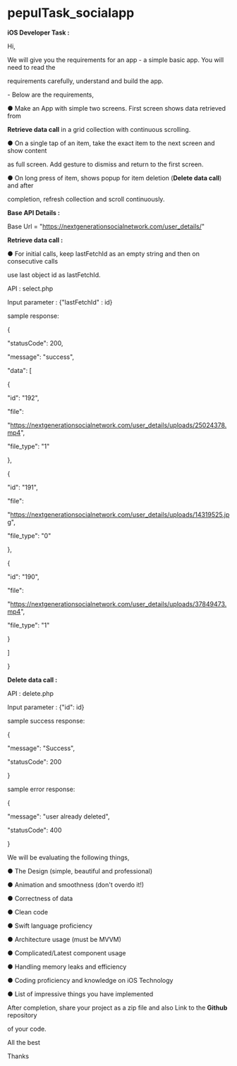 # pepulTask_socialapp


**iOS Developer Task :**

Hi,

We will give you the requirements for an app - a simple basic app. You will need to read the

requirements carefully, understand and build the app.

\- Below are the requirements,

● Make an App with simple two screens. First screen shows data retrieved from

**Retrieve data call** in a grid collection with continuous scrolling.

● On a single tap of an item, take the exact item to the next screen and show content

as full screen. Add gesture to dismiss and return to the first screen.

● On long press of item, shows popup for item deletion (**Delete data call**) and after

completion, refresh collection and scroll continuously.

**Base API Details :**

Base Url = "<https://nextgenerationsocialnetwork.com/user_details/>"

**Retrieve data call :**

● For initial calls, keep lastFetchId as an empty string and then on consecutive calls

use last object id as lastFetchId.

API : select.php

Input parameter : {"lastFetchId" : id}

sample response:

{

"statusCode": 200,

"message": "success",

"data": [

{

"id": "192",

"file":

"<https://nextgenerationsocialnetwork.com/user_details/uploads/25024378.mp4>",

"file\_type": "1"

},

{

"id": "191",

"file":

"<https://nextgenerationsocialnetwork.com/user_details/uploads/14319525.jpg>",

"file\_type": "0"

},

{

"id": "190",

"file":

"<https://nextgenerationsocialnetwork.com/user_details/uploads/37849473.mp4>",

"file\_type": "1"

}

]

}





**Delete data call :**

API : delete.php

Input parameter : {"id": id}

sample success response:

{

"message": "Success",

"statusCode": 200

}

sample error response:

{

"message": "user already deleted",

"statusCode": 400

}

We will be evaluating the following things,

● The Design (simple, beautiful and professional)

● Animation and smoothness (don't overdo it!)

● Correctness of data

● Clean code

● Swift language proficiency

● Architecture usage (must be MVVM)

● Complicated/Latest component usage

● Handling memory leaks and efficiency

● Coding proficiency and knowledge on iOS Technology

● List of impressive things you have implemented

After completion, share your project as a zip file and also Link to the **Github** repository

of your code.

All the best

Thanks


